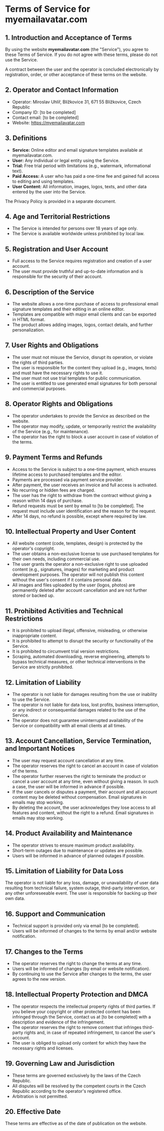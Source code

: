 # Terms of Service for myemailavatar.com

## 1. Introduction and Acceptance of Terms

By using the website **myemailavatar.com** (the "Service"), you agree to these Terms of Service. If you do not agree with these terms, please do not use the Service.

A contract between the user and the operator is concluded electronically by registration, order, or other acceptance of these terms on the website.

## 2. Operator and Contact Information

- Operator: Miroslav Uhlíř, Blížkovice 31, 671 55 Blížkovice, Czech Republic
- Company ID: [to be completed]
- Contact email: [to be completed]
- Website: https://myemailavatar.com

## 3. Definitions

- **Service:** Online editor and email signature templates available at myemailavatar.com.
- **User:** Any individual or legal entity using the Service.
- **Trial:** Free trial period with limitations (e.g., watermark, informational text).
- **Paid Access:** A user who has paid a one-time fee and gained full access to editing and using templates.
- **User Content:** All information, images, logos, texts, and other data entered by the user into the Service.

The Privacy Policy is provided in a separate document.

## 4. Age and Territorial Restrictions

- The Service is intended for persons over 18 years of age only.
- The Service is available worldwide unless prohibited by local law.

## 5. Registration and User Account

- Full access to the Service requires registration and creation of a user account.
- The user must provide truthful and up-to-date information and is responsible for the security of their account.

## 6. Description of the Service

- The website allows a one-time purchase of access to professional email signature templates and their editing in an online editor.
- Templates are compatible with major email clients and can be exported in HTML format.
- The product allows adding images, logos, contact details, and further personalization.

## 7. User Rights and Obligations

- The user must not misuse the Service, disrupt its operation, or violate the rights of third parties.
- The user is responsible for the content they upload (e.g., images, texts) and must have the necessary rights to use it.
- The user must not use trial templates for public communication.
- The user is entitled to use generated email signatures for both personal and commercial purposes.

## 8. Operator Rights and Obligations

- The operator undertakes to provide the Service as described on the website.
- The operator may modify, update, or temporarily restrict the availability of the Service (e.g., for maintenance).
- The operator has the right to block a user account in case of violation of the terms.

## 9. Payment Terms and Refunds

- Access to the Service is subject to a one-time payment, which ensures lifetime access to purchased templates and the editor.
- Payments are processed via payment service provider.
- After payment, the user receives an invoice and full access is activated.
- No recurring or hidden fees are charged.
- The user has the right to withdraw from the contract without giving a reason within 14 days of purchase.
- Refund requests must be sent by email to [to be completed]. The request must include user identification and the reason for the request.
- After 14 days, no refund is possible, except where required by law.

## 10. Intellectual Property and User Content

- All website content (code, templates, design) is protected by the operator's copyright.
- The user obtains a non-exclusive license to use purchased templates for their own needs, including commercial use.
- The user grants the operator a non-exclusive right to use uploaded content (e.g., signatures, images) for marketing and product development purposes. The operator will not publish this content without the user's consent if it contains personal data.
- All images and files uploaded by the user (logos, photos) are permanently deleted after account cancellation and are not further stored or backed up.

## 11. Prohibited Activities and Technical Restrictions

- It is prohibited to upload illegal, offensive, misleading, or otherwise inappropriate content.
- It is prohibited to attempt to disrupt the security or functionality of the Service.
- It is prohibited to circumvent trial version restrictions.
- Scraping, automated downloading, reverse engineering, attempts to bypass technical measures, or other technical interventions in the Service are strictly prohibited.

## 12. Limitation of Liability

- The operator is not liable for damages resulting from the use or inability to use the Service.
- The operator is not liable for data loss, lost profits, business interruption, or any indirect or consequential damages related to the use of the Service.
- The operator does not guarantee uninterrupted availability of the Service or compatibility with all email clients at all times.

## 13. Account Cancellation, Service Termination, and Important Notices

- The user may request account cancellation at any time.
- The operator reserves the right to cancel an account in case of violation of the terms.
- The operator further reserves the right to terminate the product or cancel a user account at any time, even without giving a reason. In such a case, the user will be informed in advance if possible.
- If the user cancels or disputes a payment, their account and all account content may be deleted without compensation. Email signatures in emails may stop working.
- By deleting the account, the user acknowledges they lose access to all features and content, without the right to a refund. Email signatures in emails may stop working.

## 14. Product Availability and Maintenance

- The operator strives to ensure maximum product availability.
- Short-term outages due to maintenance or updates are possible.
- Users will be informed in advance of planned outages if possible.

## 15. Limitation of Liability for Data Loss

The operator is not liable for any loss, damage, or unavailability of user data resulting from technical failure, system outage, third-party intervention, or any other unforeseeable event. The user is responsible for backing up their own data.

## 16. Support and Communication

- Technical support is provided only via email [to be completed].
- Users will be informed of changes to the terms by email and/or website notification.

## 17. Changes to the Terms

- The operator reserves the right to change the terms at any time.
- Users will be informed of changes (by email or website notification).
- By continuing to use the Service after changes to the terms, the user agrees to the new version.

## 18. Intellectual Property Protection and DMCA

- The operator respects the intellectual property rights of third parties. If you believe your copyright or other protected content has been infringed through the Service, contact us at [to be completed] with a description and evidence of the infringement.
- The operator reserves the right to remove content that infringes third-party rights and, in case of repeated infringement, to cancel the user's account.
- The user is obliged to upload only content for which they have the necessary rights and licenses.

## 19. Governing Law and Jurisdiction

- These terms are governed exclusively by the laws of the Czech Republic.
- All disputes will be resolved by the competent courts in the Czech Republic according to the operator's registered office.
- Arbitration is not permitted.

## 20. Effective Date

These terms are effective as of the date of publication on the website.
